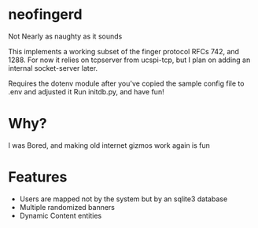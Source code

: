 # neofingerd
Not Nearly as naughty as it sounds

This implements a working subset of the finger protocol RFCs 742, and 1288.
For now it relies on tcpserver from ucspi-tcp, but I plan on adding an 
internal socket-server later.

Requires the dotenv module after you've copied the sample config file
to .env and adjusted it Run initdb.py, and have fun!

# Why?

I was Bored, and making old internet gizmos work again is fun

# Features

* Users are mapped not by the system but by an sqlite3 database
* Multiple randomized banners
* Dynamic Content entities

